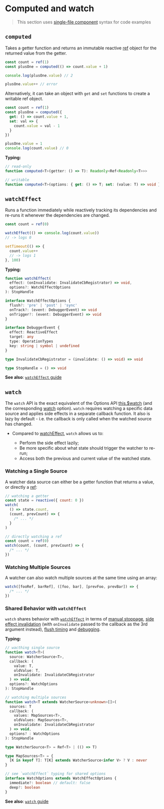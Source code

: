 # Computed and watch

> This section uses [single-file component](../guide/single-file-component.html) syntax for code examples

## `computed`

Takes a getter function and returns an immutable reactive [ref](./refs-api.html#ref) object for the returned value from the getter.

```js
const count = ref(1)
const plusOne = computed(() => count.value + 1)

console.log(plusOne.value) // 2

plusOne.value++ // error
```

Alternatively, it can take an object with `get` and `set` functions to create a writable ref object.

```js
const count = ref(1)
const plusOne = computed({
  get: () => count.value + 1,
  set: val => {
    count.value = val - 1
  }
})

plusOne.value = 1
console.log(count.value) // 0
```

**Typing:**

```ts
// read-only
function computed<T>(getter: () => T): Readonly<Ref<Readonly<T>>>

// writable
function computed<T>(options: { get: () => T; set: (value: T) => void }): Ref<T>
```

## `watchEffect`

Runs a function immediately while reactively tracking its dependencies and re-runs it whenever the dependencies are changed.

```js
const count = ref(0)

watchEffect(() => console.log(count.value))
// -> logs 0

setTimeout(() => {
  count.value++
  // -> logs 1
}, 100)
```

**Typing:**

```ts
function watchEffect(
  effect: (onInvalidate: InvalidateCbRegistrator) => void,
  options?: WatchEffectOptions
): StopHandle

interface WatchEffectOptions {
  flush?: 'pre' | 'post' | 'sync'
  onTrack?: (event: DebuggerEvent) => void
  onTrigger?: (event: DebuggerEvent) => void
}

interface DebuggerEvent {
  effect: ReactiveEffect
  target: any
  type: OperationTypes
  key: string | symbol | undefined
}

type InvalidateCbRegistrator = (invalidate: () => void) => void

type StopHandle = () => void
```

**See also**: [`watchEffect` guide](../guide/reactivity-computed-watchers.html#watcheffect)

## `watch`

The `watch` API is the exact equivalent of the Options API [this.$watch](./instance-methods.html#watch) (and the corresponding [watch](./options-data.html#watch) option). `watch` requires watching a specific data source and applies side effects in a separate callback function. It also is lazy by default - i.e. the callback is only called when the watched source has changed.

- Compared to [watchEffect](#watcheffect), `watch` allows us to:

  - Perform the side effect lazily;
  - Be more specific about what state should trigger the watcher to re-run;
  - Access both the previous and current value of the watched state.

### Watching a Single Source

A watcher data source can either be a getter function that returns a value, or directly a [ref](./refs-api.html#ref):

```js
// watching a getter
const state = reactive({ count: 0 })
watch(
  () => state.count,
  (count, prevCount) => {
    /* ... */
  }
)

// directly watching a ref
const count = ref(0)
watch(count, (count, prevCount) => {
  /* ... */
})
```

### Watching Multiple Sources

A watcher can also watch multiple sources at the same time using an array:

```js
watch([fooRef, barRef], ([foo, bar], [prevFoo, prevBar]) => {
  /* ... */
})
```

### Shared Behavior with `watchEffect`

`watch` shares behavior with [`watchEffect`](#watcheffect) in terms of [manual stoppage](#stopping-the-watcher), [side effect invalidation](#side-effect-invalidation) (with `onInvalidate` passed to the callback as the 3rd argument instead), [flush timing](#effect-flush-timing) and [debugging](#watcher-debugging).

**Typing:**

```ts
// wacthing single source
function watch<T>(
  source: WatcherSource<T>,
  callback: (
    value: T,
    oldValue: T,
    onInvalidate: InvalidateCbRegistrator
  ) => void,
  options?: WatchOptions
): StopHandle

// watching multiple sources
function watch<T extends WatcherSource<unknown>[]>(
  sources: T
  callback: (
    values: MapSources<T>,
    oldValues: MapSources<T>,
    onInvalidate: InvalidateCbRegistrator
  ) => void,
  options? : WatchOptions
): StopHandle

type WatcherSource<T> = Ref<T> | (() => T)

type MapSources<T> = {
  [K in keyof T]: T[K] extends WatcherSource<infer V> ? V : never
}

// see `watchEffect` typing for shared options
interface WatchOptions extends WatchEffectOptions {
  immediate?: boolean // default: false
  deep?: boolean
}
```

**See also**: [`watch` guide](../guide/reactivity-computed-watchers.html#watch)
